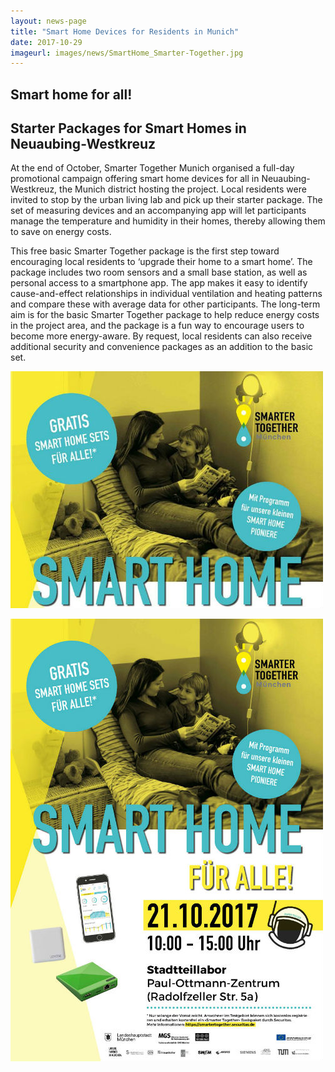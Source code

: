 ```yaml
---
layout: news-page
title: "Smart Home Devices for Residents in Munich"
date: 2017-10-29
imageurl: images/news/SmartHome_Smarter-Together.jpg
---
```


<div class="multiline">
<h2><span class="ornament-news">Smart home for all!</span></h2>
<h2><span class="ornament-news">Starter Packages for Smart Homes in Neuaubing-Westkreuz</span></h2>
</div>

At the end of October, Smarter Together Munich organised a full-day promotional campaign offering smart home devices for all in Neuaubing-Westkreuz, the Munich district hosting the project. Local residents were invited to stop by the urban living lab and pick up their starter package. The set of measuring devices and an accompanying app will let participants manage the temperature and humidity in their homes, thereby allowing them to save on energy costs.

This free basic Smarter Together package is the first step toward encouraging local residents to ‘upgrade their home to a smart home’. The package includes two room sensors and a small base station, as well as personal access to a smartphone app. The app makes it easy to identify cause-and-effect relationships in individual ventilation and heating patterns and compare these with average data for other participants. The long-term aim is for the basic Smarter Together package to help reduce energy costs in the project area, and the package is a fun way to encourage users to become more energy-aware. By request, local residents can also receive additional security and convenience packages as an addition to the basic set.

![Smart Home 2.jpg](/images/news/SmartHome_Smarter-Together.jpg)

![Smart Home 1.jpg](/images/news/SmartHome-Together_Plakat_web.jpg)

